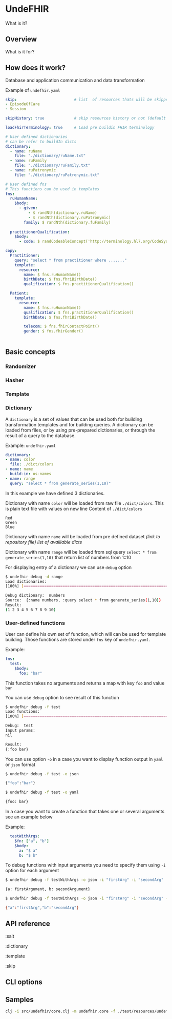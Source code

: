 # UndeFHIR

What is it?

## Overview

What is it for?

## How does it work?

Database and application communication and data transformation

Example of `undefhir.yaml`
```yaml
skip:                         # list  of resources thats will be skipped from copy
- EpisodeOfCare
- Session 

skipHistory: true             # skip resources history or not (default true)

loadFhirTerminology: true     # Load pre buildin FHIR terminology

# User defined dictionaries
# can be refer to buildIn dicts
dictionary:
  - name: ruName
    file: "./dictionary/ruName.txt" 
  - name: ruFamily
    file: "./dictionary/ruFamily.txt" 
  - name: ruPatronymic
    file: "./dictionary/ruPatronymic.txt" 

# User defined fns
# This functions can be used in templates 
fns:
  ruHumanName:
    $body:
      - given:
          - $ randNth(dictionary.ruName)
          - $ randNth(dictionary.ruPatronymic)
        family: $ randNth(dictionary.fuFamily)
      
  practitionerQualification:
    $body:
      - code: $ randCodeableConcept('http://terminology.hl7.org/CodeSystem/v2-0360|2.7')

copy:
  Practitioner:
    query: "select * from practitioner where ......."
    template:
      resource:
        name: $ fns.ruHumanName()
        birthDate: $ fns.fhriBirthDate()
        qualification: $ fns.practitionerQualification()

  Patient:
    template:
      resource: 
        name: $ fns.ruHumanName()
        qualification: $ fns.practitionerQualification()
        birthDate: $ fns.fhriBirthDate()

        telecom: $ fns.fhirContactPoint()
        gender: $ fns.fhirGender()
      

```

## Basic concepts

### Randomizer 

### Hasher 

### Template

### Dictionary

A `dictionary` is a set of values that can be used both for building transformation templates and for building queries. A dictionary can be loaded from files, or by using pre-prepared dictionaries, or through the result of a query to the database.

Example: `undefhir.yaml`
```yaml 
dictionary:
- name: color
  file: ./dict/colors
- name: name
  build-in: us-names 
- name: range 
  query: "select * from generate_series(1,10)" 

```

In this example we have defined 3 dictionaries.

Dictionary with name `color` will be loaded from raw file `./dict/colors`. This is plain text file with values on new line
Content of `./dict/colors`
```
Red
Green
Blue
```

Dictionary with name `name` will be loaded from pre defined dataset _(link to repository file)_
_list of availiable dicts_


Dictionary with name `range` will be loaded from sql query `select * from generate_series(1,10)` that return list of numbers from 1::10

For displaying entry of a dictionary we can use `debug` option
```sh
$ undefhir debug -d range
Load dictionaries:
[100%] [=======================================================================]

Debug dictionary:  numbers
Source:  {:name numbers, :query select * from generate_series(1,10)}
Result: 
(1 2 3 4 5 6 7 8 9 10)
```
### User-defined functions
User can define his own set of function, which will can be used for template building. Those functions are stored under `fns` key of `undefhir.yaml`.

Example:
```yaml 
fns:
  test:
    $body:
      foo: "bar"
```

This function takes no arguments and returns a map with key `foo` and value `bar` 

You can use `debug` option to see result of this function
```sh
$ undefhir debug -f test
Load functions:
[100%] [=======================================================================]

Debug:  test
Input params: 
nil 

Result: 
{:foo bar}
```

You can use option `-o` in a case you want to display function output in `yaml` or `json` format
```sh
$ undefhir debug -f test -o json

{"foo":"bar"}
```

```sh
$ undefhir debug -f test -o yaml

{foo: bar}
```
In a case you want to create a function that takes one or several arguments see an example below

Example:
```yaml
  testWithArgs:
    $fn: ["a", "b"] 
    $body:
      a: "$ a"
      b: "$ b"
```


To debug functions with input arguments you need to specify them using `-i` option for each argument 
```sh
$ undefhir debug -f testWithArgs -o json -i "firstArg" -i "secondArg" 

{a: firstArgument, b: secondArgument}

```

```sh
$ undefhir debug -f testWithArgs -o json -i "firstArg" -i "secondArg" -o json 

{"a":"firstArg","b":"secondArg"}
```


## API reference 

:salt

:dictionary

:template

:skip




## CLI options

## Samples



```sh
clj -i src/undefhir/core.clj -m undefhir.core -f ./test/resources/undefhir.yaml debug -d numbers
```
